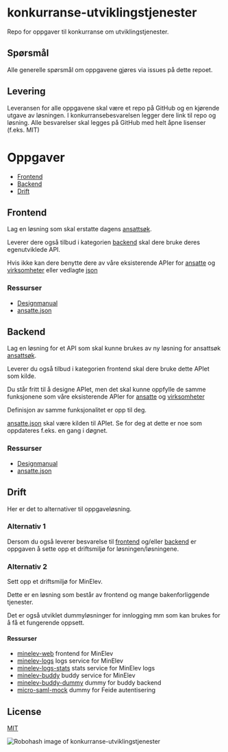 # konkurranse-utviklingstjenester

Repo for oppgaver til konkurranse om utviklingstjenester.

## Spørsmål

Alle generelle spørsmål om oppgavene gjøres via issues på dette repoet.

## Levering

Leveransen for alle oppgavene skal være et repo på GitHub og en kjørende utgave av løsningen.
I konkurransebesvarelsen legger dere link til repo og løsning.
Alle besvarelser skal legges på GitHub med helt åpne lisenser (f.eks. MIT)

# Oppgaver
- [Frontend](#frontend)
- [Backend](#backend)
- [Drift](#drift)

## Frontend

Lag en løsning som skal erstatte dagens [ansattsøk](http://apps.t-fk.no/ansatte).

Leverer dere også tilbud i kategorien [backend](#backend) skal dere bruke deres egenutviklede API.

Hvis ikke kan dere benytte dere av våre eksisterende APIer for [ansatte](http://ws.t-fk.no/help/persons.html) og [virksomheter](http://ws.t-fk.no/help/departments.html) eller vedlagte [json](data/ansatte.json)

### Ressurser

- [Designmanual](https://designmanual.t-fk.no)
- [ansatte.json](data/ansatte.json)

## Backend

Lag en løsning for et API som skal kunne brukes av ny løsning for ansattsøk [ansattsøk](http://apps.t-fk.no/ansatte).

Leverer du også tilbud i kategorien frontend skal dere bruke dette APIet som kilde.

Du står fritt til å designe APIet, men det skal kunne oppfylle de samme funksjonene som våre eksisterende APIer for [ansatte](http://ws.t-fk.no/help/persons.html) og [virksomheter](http://ws.t-fk.no/help/departments.html)

Definisjon av samme funksjonalitet er opp til deg.

[ansatte.json](data/ansatte.json) skal være kilden til APIet. Se for deg at dette er noe som oppdateres f.eks. en gang i døgnet.

### Ressurser

- [Designmanual](https://designmanual.t-fk.no)
- [ansatte.json](data/ansatte.json)

## Drift

Her er det to alternativer til oppgaveløsning.

### Alternativ 1

Dersom du også leverer besvarelse til [frontend](#frontend) og/eller [backend](#backend) er oppgaven å sette opp et driftsmiljø for løsningen/løsningene.

### Alternativ 2

Sett opp et driftsmiljø for MinElev.

Dette er en løsning som består av frontend og mange bakenforliggende tjenester.

Det er også utviklet dummyløsninger for innlogging mm som kan brukes for å få et fungerende oppsett.

#### Ressurser

- [minelev-web](https://github.com/telemark/minelev-web) frontend for MinElev
- [minelev-logs](https://github.com/telemark/minelev-logs) logs service for MinElev
- [minelev-logs-stats](https://github.com/telemark/minelev-logs-stats) stats service for MinElev logs
- [minelev-buddy](https://github.com/telemark/minelev-buddy) buddy service for MinElev
- [minelev-buddy-dummy](https://github.com/telemark/minelev-buddy-dummy) dummy for buddy backend
- [micro-saml-mock](https://github.com/telemark/micro-saml-mock) dummy for Feide autentisering

## License

[MIT](LICENSE)

![Robohash image of konkurranse-utviklingstjenester](https://robots.kebabstudios.party/konkurranse-utviklingstjenester.png "Robohash image of konkurranse-utviklingstjenester")
